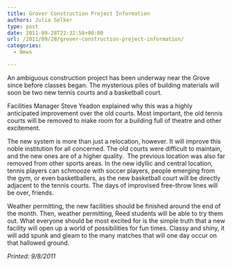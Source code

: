 ```yaml
---
title: Grover Construction Project Information
authors: Julia Selker
type: post
date: 2011-09-28T22:32:58+00:00
url: /2011/09/28/grover-construction-project-information/
categories:
  - News

---
```

An ambiguous construction project has been underway near the Grove since before classes began. The mysterious piles of building materials will soon be two new tennis courts and a basketball court.

Facilities Manager Steve Yeadon explained why this was a highly anticipated improvement over the old courts. Most important, the old tennis courts will be removed to make room for a building full of theatre and other excitement.

The new system is more than just a relocation, however. It will improve this noble institution for all concerned. The old courts were difficult to maintain, and the new ones are of a higher quality.  The previous location was also far removed from other sports areas. In the new idyllic and central location, tennis players can schmooze with soccer players, people emerging from the gym, or even basketballers, as the new basketball court will be directly adjacent to the tennis courts. The days of improvised free-throw lines will be over, friends.

Weather permitting, the new facilities should be finished around the end of the month. Then, weather permitting, Reed students will be able to try them out. What everyone should be most excited for is the simple truth that a new facility will open up a world of possibilities for fun times. Classy and shiny, it will add spunk and gleam to the many matches that will one day occur on that hallowed ground.

_Printed: 9/8/2011_